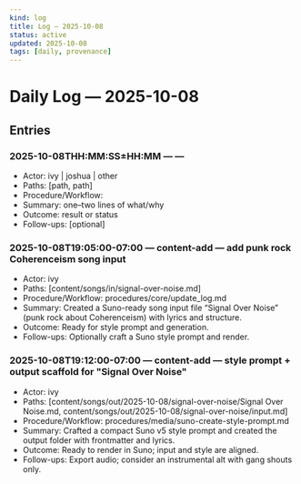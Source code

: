 ```yaml
---
kind: log
title: Log — 2025-10-08
status: active
updated: 2025-10-08
tags: [daily, provenance]
---
```


# Daily Log — 2025-10-08

## Entries

<!-- Copy an entry block from _templates/log-entry.md and fill in fields. Keep it short. -->

### 2025-10-08THH:MM:SS±HH:MM — <type> — <short summary>

- Actor: ivy | joshua | other
- Paths: [path, path]
- Procedure/Workflow: <id or path>
- Summary: one–two lines of what/why
- Outcome: result or status
- Follow-ups: [optional]


### 2025-10-08T19:05:00-07:00 — content-add — add punk rock Coherenceism song input

- Actor: ivy
- Paths: [content/songs/in/signal-over-noise.md]
- Procedure/Workflow: procedures/core/update_log.md
- Summary: Created a Suno-ready song input file “Signal Over Noise” (punk rock about Coherenceism) with lyrics and structure.
- Outcome: Ready for style prompt and generation.
- Follow-ups: Optionally craft a Suno style prompt and render.

### 2025-10-08T19:12:00-07:00 — content-add — style prompt + output scaffold for "Signal Over Noise"

- Actor: ivy
- Paths: [content/songs/out/2025-10-08/signal-over-noise/Signal Over Noise.md, content/songs/out/2025-10-08/signal-over-noise/input.md]
- Procedure/Workflow: procedures/media/suno-create-style-prompt.md
- Summary: Crafted a compact Suno v5 style prompt and created the output folder with frontmatter and lyrics.
- Outcome: Ready to render in Suno; input and style are aligned.
- Follow-ups: Export audio; consider an instrumental alt with gang shouts only.

